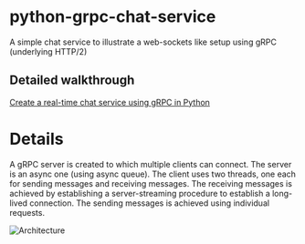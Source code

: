 # python-grpc-chat-service
A simple chat service to illustrate a web-sockets like setup using gRPC (underlying HTTP/2)

## Detailed walkthrough
[Create a real-time chat service using gRPC in Python](https://medium.com/@iamdeepaksinghh/create-a-real-time-chat-service-using-grpc-in-python-fc63127d570c)

# Details
A gRPC server is created to which multiple clients can connect. The server is an async one (using async queue). The client uses two threads, one each for sending messages and receiving messages. The receiving messages is achieved by establishing a server-streaming procedure to establish a long-lived connection. The sending messages is achieved using individual requests.

![Architecture](https://i.imgur.com/mHvZgYT.png)
